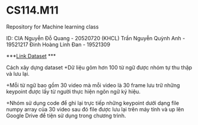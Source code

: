 # CS114.M11
Repository for Machine learning class

ID: CIA
Nguyễn Đỗ Quang - 20520720 (KHCL)
Trần Nguyễn Quỳnh Anh - 19521217
Đinh Hoàng Linh Đan - 19521309

***[Link Dataset](https://drive.google.com/drive/folders/1n4ph7SsSObwNpTP0any4A3F5Jt8yPoYr?usp=sharing) ***

Cách xây dựng dataset
+Dữ liệu gôm hơn 100 từ ngữ được nhóm tự thu thập và lưu lại.

+Mỗi từ ngữ bao gồm 30 video mà mỗi video là 30 frame lưu trữ những keypoint được lấy từ người thực hiện ngôn ngữ ký hiệu.

+Nhóm sử dụng code để ghi lại trực tiếp những keypoint dưới dạng file numpy array của 30 video sau đó file được lưu lại trên máy tính và up lên Google Drive để tiện sử dụng trong chương trình.
